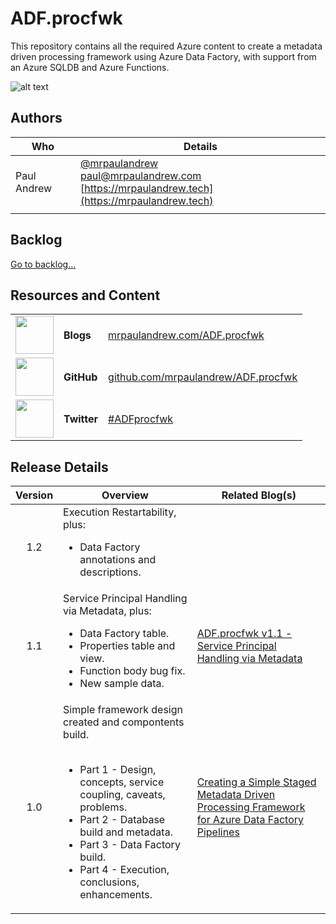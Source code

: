 # ADF.procfwk

This repository contains all the required Azure content to create a metadata driven processing framework using Azure Data Factory, with support from an Azure SQLDB and Azure Functions.
 
![alt text](https://mrpaulandrew.files.wordpress.com/2020/03/adfprocfwk-icon.png "ADF.procfwk Icon")

 ## Authors

 | Who | Details |
|------------|-------------|
|Paul Andrew |[@mrpaulandrew](https://twitter.com/mrpaulandrew)<br/>[paul@mrpaulandrew.com](mailto:paul@mrpaulandrew.com)<br/>[https://mrpaulandrew.tech](https://mrpaulandrew.tech)|
| | |

## Backlog
[Go to backlog...](../master/BACKLOG.md)

## Resources and Content

<table>
<tbody>
<tr>
<td><img class="aligncenter wp-image-1972" src="https://mrpaulandrew.files.wordpress.com/2020/03/azure-square-logo.png?w=150" alt="" width="61" height="61" /></td>
<td><strong>Blogs</strong></td>
<td><a href="https://mrpaulandrew.com/category/azure/data-factory/adf-procfwk/" target="_blank" rel="noopener">mrpaulandrew.com/ADF.procfwk</a></td>
</tr>
<tr>
<td><img class="aligncenter wp-image-819" src="https://mrpaulandrew.files.wordpress.com/2018/11/github-icon.png?w=150" alt="" width="61" height="61" /></td>
<td><strong>GitHub</strong></td>
<td><a href="https://github.com/mrpaulandrew/ADF.procfwk" target="_blank" rel="noopener">github.com/mrpaulandrew/ADF.procfwk</a></td>
</tr>
<tr>
<td><img class="aligncenter wp-image-1971" src="https://mrpaulandrew.files.wordpress.com/2020/03/twitterlogo.png?w=150" alt="" width="61" height="61" /></td>
<td><strong>Twitter</strong></td>
<td><a href="https://twitter.com/search?q=%23ADFprocfwk&amp;src=hashtag_click" target="_blank" rel="noopener">#ADFprocfwk</a></td>
</tr>
</tbody>
</table>

## Release Details

| Version | Overview | Related Blog(s) |
|:----:|--------------|--------|
| 1.2 |Execution Restartability, plus: <ul><li>Data Factory annotations and descriptions.</li></ul> |  |
| 1.1 |Service Principal Handling via Metadata, plus: <ul><li>Data Factory table.</li><li>Properties table and view.</li><li>Function body bug fix.</li><li>New sample data.</li></ul> |[ADF.procfwk v1.1 - Service Principal Handling via Metadata](https://mrpaulandrew.com/2020/03/17/adf-procfwk-v1-1-service-principal-handling-via-metadata/) |
| 1.0 |Simple framework design created and compontents build.<br/><br/><ul><li>Part 1 - Design, concepts, service coupling, caveats, problems.</li><li>Part 2 - Database build and metadata.</li><li>Part 3 - Data Factory build.</li><li>Part 4 - Execution, conclusions, enhancements.</li></ul>|[Creating a Simple Staged Metadata Driven Processing Framework for Azure Data Factory Pipelines](https://mrpaulandrew.com/2020/02/25/creating-a-simple-staged-metadata-driven-processing-framework-for-azure-data-factory-pipelines-part-1-of-4/) |